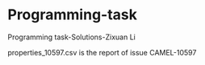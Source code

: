# Programming-task
Programming task-Solutions-Zixuan Li

properties_10597.csv is the report of issue CAMEL-10597
